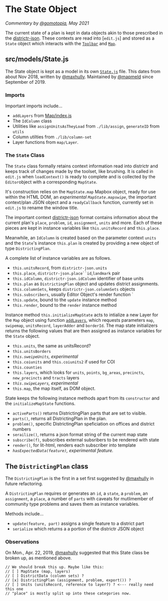 # The State Object
_Commentary by [@gomotopia], May 2021_

The current state of a plan is kept in data objects akin to those
prescribed in the [districtr-json]. These contexts are read into [`edit.js`]
and stored as a `State` object which interacts with the [`Toolbar`] and
[`Map`].

## src/models/State.js
The State object is kept as a model in its own [`State.js`] file. This
dates from about Nov 2018, written by [@maxhully]. Maintained by
[@mapmeld] since September of 2019. 

### Imports
Important imports include...
- `addLayers` from [Map/index.js]
- The `IdColumn` class
- Utilities like `assignUnitsAsTheyLoad` from `./lib/assign`,
`generateID` from `utils`
- Column utilties from `./lib/column-set`
- Layer functions from `map/Layer`.

### The `State` Class
The `State` class formally retains context information read into
districtr and keeps track of changes made by the toolset, like brushing.
It is called in `edit.js` when `loadContext()` is ready to complete and
is collected by the `Editor`object with a corresponding `MapState`.

It's construction relies on the `MapState.map` Mapbox object, ready for
use within the HTML DOM, an *experimental `MapState.mapswipe`*,
the important context/plan JSON object and a `readyCallback` function,
currently set in `edit.js` to rename the window title.

The important context [districtr-json] format contains
information about the current plan's `place`, `problem`, `id`,
`assignment`, `units` and more. Each of these pieces are kept in
instance variables like `this.unitsRecord` and `this.place`.

Meanwhile, an `IdColumn` is created based on the parameter context 
`units` and the `State`'s instance `this.plan` is created by providing
a new object of type `DistrictingPlan`. 

A complete list of instance variables are as follows. 
- `this.unitsRecord`, from `districtr-json.units`
- `this.place`, `districtr-json.place``id`,`landmark` pair
- `this.idColumn`, `districtr-json.idColumn` identifier of base units
- `this.plan` as `DistrictingPlan` object and updates district assignments.
- `this.columnSets`, keeps `districtr-json.columnSets` objects
- `this.subscribers`, usually Editor Object's render function `
- `this.update`, bound to the `update` instance method
- `this.render`, bound to the `render` instance method

Instance method `this.initializeMapState` acts to intialize a new Layer
for the `Map` object using function [`addLayers`], which requests parameters
`map`, `swipemap`, `unitsRecord`, `layerAdder` and `borderId`. The map state
initializers returns the following values that are then assigned as
instance variables for the `State` object.
- `this.units`, the same as unitsRecord?
- `this.unitsBorders`
- *`this.sweipeUnits`, experimental*
- `this.coiunits` and `this.coiunits2` if used for COI
- `this.counties`
- `this.layers`, which looks for `units`, `points`, `bg_areas`, 
`precincts`, `new_precincts` and `tracts` layers
- *`this.swipeLayers`, experimental*
- `this.map`, the map itself, as DOM object.

State keeps the following instance methods apart from its `constructor`
and the `initializeMapState` functions.
- `activeParts()` returns DistrictingPlan parts that are set to visible.
- `parts()`, returns all DistrictingPlan in the plan. 
- `problem()`, specific DistrictingPlan speficiation on offices and district numbers
- `serailize()`, returns a json format string of the current map state
- `subscribe(f)`, subscribes external subsribers to be rendered with
state
- `render()`, for lit-html, renders each subscriber into template
- *`hasExpectedData(feature)`, experimental feature.*


## The `DistrictingPlan` class
The `DistrictingPlan` is the first in a set first suggested by
[@maxhully] in future refactoring.

A `DistrictingPlan` requires or generates an `id`, a `state`, a
`problem`, an `assignment`, a `place`, a number of `parts` with caveats
for mutlimember of community type problems and saves them as instance
variables.

Methods include...
- `update(feature, part)` assigns a single feature to a district part
- `serialize` which returns a a portion of the districtr JSON object

### Observations

On Mon., Apr. 22, 2019, [@maxhully] suggested that this State class
be broken up, as mentioned above.

```
// We should break this up. Maybe like this:
// [ ] MapState (map, layers)
// [ ] DistrictData (column sets) ?
// [x] DistrictingPlan (assignment, problem, export()) ?
// [ ] Units (unitsRecord, reference to layer?) ? <--- really need this one
// "place" is mostly split up into these categories now.
```

[@gomotopia]: http://github.com/gomotopia
[@maxhully]: http://github.com/maxhully
[@mapmeld]: http://github.com/mapmeld
[districtr-json]: ./plancontext.md
['edit.js`]: ../src/views/edit.js
[`Toolbar`]: ./toolbar.md
[`Map`]: ./Map.md
[`State.js`]: ../src/models/State.js
[Map/index.js]: ../src/map/index.js
[`addLayers`]: ./layers.md
